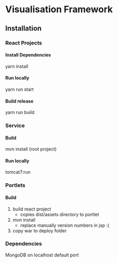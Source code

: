 # Visualisation Framework

## Installation

### React Projects

#### Install Dependencies

yarn install

#### Run locally

yarn run start

#### Build release

yarn run build

### Service

#### Build

mvn install (root project)

#### Run locally

tomcat7:run

### Portlets

#### Build

1. build react project
	- copies dist/assets directory to portlet
2. mvn install 
	- replace manually version numbers in jsp :(
3. copy war to deploy folder

### Dependencies

MongoDB on localhost default port